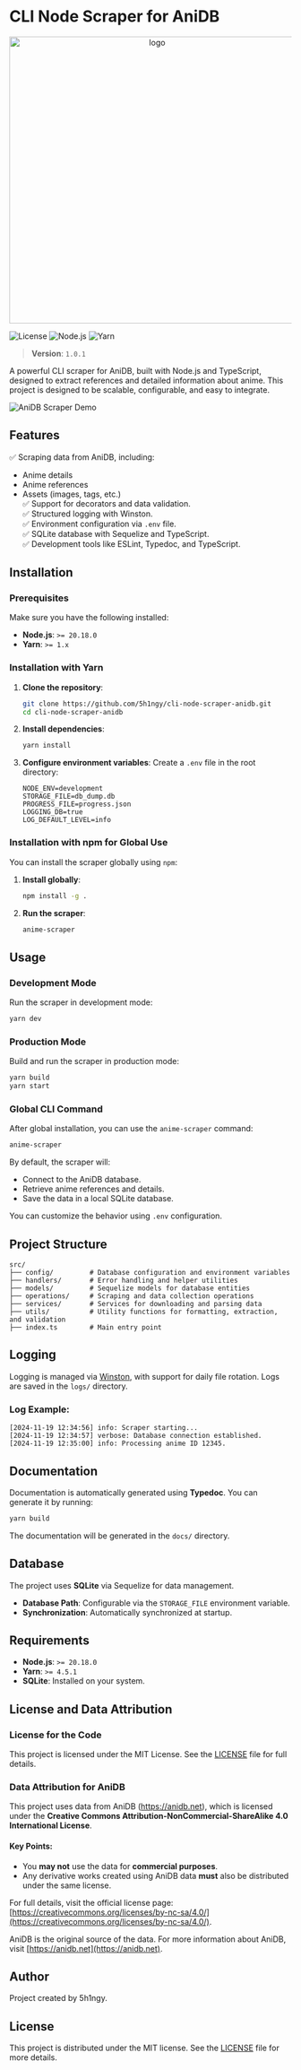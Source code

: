 # **CLI Node Scraper for AniDB**

<p align="center">
  <img src="./assets/logo.png" alt="logo" width="512">
</p>

![License](https://img.shields.io/badge/license-MIT-blue.svg)
![Node.js](https://img.shields.io/badge/node-%3E%3D20.18.0-green)
![Yarn](https://img.shields.io/badge/yarn-%3E%3D4.5.1-green)

> **Version**: `1.0.1`

A powerful CLI scraper for AniDB, built with Node.js and TypeScript, designed to extract references and detailed information about anime. This project is designed to be scalable, configurable, and easy to integrate.

![AniDB Scraper Demo](./assets/thumbnail.png) <!-- Placeholder: Replace with actual image -->

## **Features**

✅ Scraping data from AniDB, including:
  - Anime details
  - Anime references
  - Assets (images, tags, etc.)  
✅ Support for decorators and data validation.  
✅ Structured logging with Winston.  
✅ Environment configuration via `.env` file.  
✅ SQLite database with Sequelize and TypeScript.  
✅ Development tools like ESLint, Typedoc, and TypeScript.

## **Installation**

### Prerequisites

Make sure you have the following installed:
- **Node.js**: `>= 20.18.0`
- **Yarn**: `>= 1.x`

### Installation with Yarn

1. **Clone the repository**:
   ```bash
   git clone https://github.com/5h1ngy/cli-node-scraper-anidb.git
   cd cli-node-scraper-anidb
   ```

2. **Install dependencies**:
   ```bash
   yarn install
   ```

3. **Configure environment variables**:
   Create a `.env` file in the root directory:
   ```env
   NODE_ENV=development
   STORAGE_FILE=db_dump.db
   PROGRESS_FILE=progress.json
   LOGGING_DB=true
   LOG_DEFAULT_LEVEL=info
   ```

### Installation with npm for Global Use

You can install the scraper globally using `npm`:

1. **Install globally**:
   ```bash
   npm install -g .
   ```

2. **Run the scraper**:
   ```bash
   anime-scraper
   ```

## **Usage**

### Development Mode
Run the scraper in development mode:
```bash
yarn dev
```

### Production Mode
Build and run the scraper in production mode:
```bash
yarn build
yarn start
```

### Global CLI Command
After global installation, you can use the `anime-scraper` command:
```bash
anime-scraper
```

By default, the scraper will:
- Connect to the AniDB database.
- Retrieve anime references and details.
- Save the data in a local SQLite database.

You can customize the behavior using `.env` configuration.

## **Project Structure**

```
src/
├── config/         # Database configuration and environment variables
├── handlers/       # Error handling and helper utilities
├── models/         # Sequelize models for database entities
├── operations/     # Scraping and data collection operations
├── services/       # Services for downloading and parsing data
├── utils/          # Utility functions for formatting, extraction, and validation
├── index.ts        # Main entry point
```

## **Logging**

Logging is managed via [Winston](https://github.com/winstonjs/winston), with support for daily file rotation. Logs are saved in the `logs/` directory.

### Log Example:
```
[2024-11-19 12:34:56] info: Scraper starting...
[2024-11-19 12:34:57] verbose: Database connection established.
[2024-11-19 12:35:00] info: Processing anime ID 12345.
```

## **Documentation**

Documentation is automatically generated using **Typedoc**. You can generate it by running:

```bash
yarn build
```

The documentation will be generated in the `docs/` directory.

## **Database**

The project uses **SQLite** via Sequelize for data management.

- **Database Path**: Configurable via the `STORAGE_FILE` environment variable.
- **Synchronization**: Automatically synchronized at startup.

## **Requirements**

- **Node.js**: `>= 20.18.0`
- **Yarn**: `>= 4.5.1`
- **SQLite**: Installed on your system.

## **License and Data Attribution**

### License for the Code
This project is licensed under the MIT License. See the [LICENSE](LICENSE) file for full details.

### Data Attribution for AniDB
This project uses data from AniDB (https://anidb.net), which is licensed under the **Creative Commons Attribution-NonCommercial-ShareAlike 4.0 International License**.

#### Key Points:
- You **may not** use the data for **commercial purposes**.
- Any derivative works created using AniDB data **must** also be distributed under the same license.

For full details, visit the official license page: [https://creativecommons.org/licenses/by-nc-sa/4.0/](https://creativecommons.org/licenses/by-nc-sa/4.0/).

AniDB is the original source of the data. For more information about AniDB, visit [https://anidb.net](https://anidb.net).

## **Author**

Project created by 5h1ngy.

## **License**

This project is distributed under the MIT license. See the [LICENSE](LICENSE) file for more details.